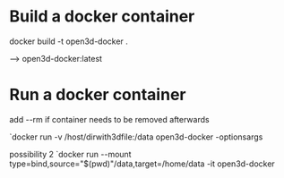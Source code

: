 Build a docker container
=========
docker build -t open3d-docker .

--> open3d-docker:latest

Run a docker container
=========
add --rm if container needs to be removed afterwards

`docker run -v /host/dirwith3dfile:/data open3d-docker -optionsargs

possibility 2
`docker run  --mount type=bind,source="$(pwd)"/data,target=/home/data -it open3d-docker
